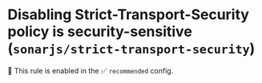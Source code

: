 # Disabling Strict-Transport-Security policy is security-sensitive (`sonarjs/strict-transport-security`)

💼 This rule is enabled in the ✅ `recommended` config.

<!-- end auto-generated rule header -->
